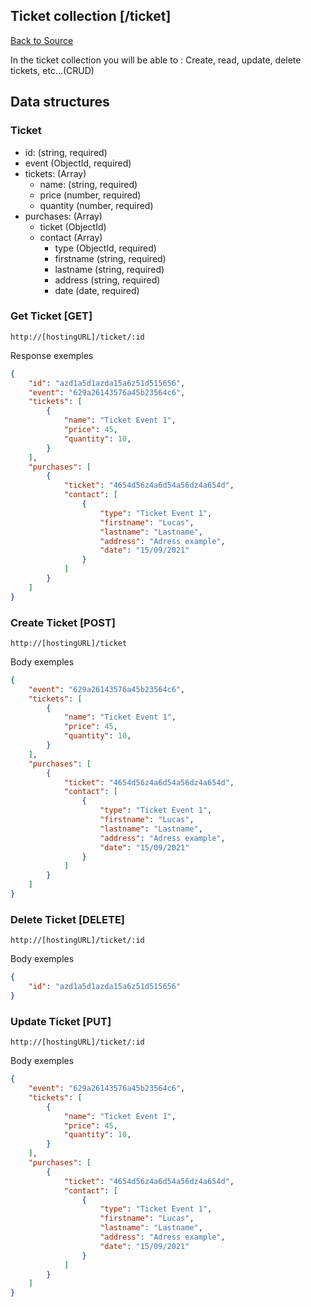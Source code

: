 ## Ticket collection [/ticket]
[Back to Source](../README.md)

In the ticket collection you will be able to : Create, read, update, delete tickets, etc...(CRUD)

## Data structures

### Ticket

+ id: (string, required)
+ event (ObjectId, required)
+ tickets: (Array)
  + name: (string, required)
  + price (number, required)
  + quantity (number, required)
+ purchases: (Array)
    + ticket (ObjectId)
    + contact (Array)
      + type (ObjectId, required)
      + firstname (string, required)
      + lastname (string, required)
      + address (string, required)
      + date (date, required)

### Get Ticket [GET]

```
http://[hostingURL]/ticket/:id
````
Response exemples
```json
{
    "id": "azd1a5d1azda15a6z51d515656",
    "event": "629a26143576a45b23564c6",
    "tickets": [
        {
            "name": "Ticket Event 1",
            "price": 45,
            "quantity": 10,
        }
    ],
    "purchases": [
        {
            "ticket": "4654d56z4a6d54a56dz4a654d",
            "contact": [
                {
                    "type": "Ticket Event 1",
                    "firstname": "Lucas",
                    "lastname": "Lastname",
                    "address": "Adress example",
                    "date": "15/09/2021"
                }
            ]
        }
    ]
}
```

### Create Ticket [POST]

```
http://[hostingURL]/ticket
````
Body exemples
```json
{
    "event": "629a26143576a45b23564c6",
    "tickets": [
        {
            "name": "Ticket Event 1",
            "price": 45,
            "quantity": 10,
        }
    ],
    "purchases": [
        {
            "ticket": "4654d56z4a6d54a56dz4a654d",
            "contact": [
                {
                    "type": "Ticket Event 1",
                    "firstname": "Lucas",
                    "lastname": "Lastname",
                    "address": "Adress example",
                    "date": "15/09/2021"
                }
            ]
        }
    ]
}
```

### Delete Ticket [DELETE]

```
http://[hostingURL]/ticket/:id
````
Body exemples
```json
{
    "id": "azd1a5d1azda15a6z51d515656"
}
```

### Update Ticket [PUT]

```
http://[hostingURL]/ticket/:id
````
Body exemples
```json
{
    "event": "629a26143576a45b23564c6",
    "tickets": [
        {
            "name": "Ticket Event 1",
            "price": 45,
            "quantity": 10,
        }
    ],
    "purchases": [
        {
            "ticket": "4654d56z4a6d54a56dz4a654d",
            "contact": [
                {
                    "type": "Ticket Event 1",
                    "firstname": "Lucas",
                    "lastname": "Lastname",
                    "address": "Adress example",
                    "date": "15/09/2021"
                }
            ]
        }
    ]
}
```